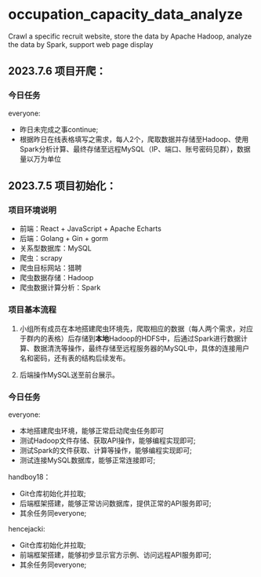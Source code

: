 # occupation_capacity_data_analyze
Crawl a specific recruit website, store the data by Apache Hadoop, analyze the data by Spark, support web page display

## 2023.7.6 项目开爬：

### 今日任务

everyone:

+ 昨日未完成之事continue;
+ 根据昨日在线表格填写之需求，每人2个，爬取数据并存储至Hadoop、使用Spark分析计算、最终存储至远程MySQL（IP、端口、账号密码见群），数据量以万为单位

## 2023.7.5 项目初始化：

### 项目环境说明

+ 前端：React + JavaScript + Apache Echarts
+ 后端：Golang + Gin + gorm
+ 关系型数据库：MySQL
+ 爬虫：scrapy
+ 爬虫目标网站：猎聘
+ 爬虫数据存储：Hadoop
+ 爬虫数据计算分析：Spark

### 项目基本流程

1. 小组所有成员在本地搭建爬虫环境先，爬取相应的数据（每人两个需求，对应于群内的表格）后存储到**本地**Hadoop的HDFS中，后通过Spark进行数据计算、数据清洗等操作，最终存储至远程服务器的MySQL中，具体的连接用户名和密码，还有表的结构后续发布。

2. 后端操作MySQL送至前台展示。

### 今日任务

everyone:

+ 本地搭建爬虫环境，能够正常启动爬虫任务即可
+ 测试Hadoop文件存储、获取API操作，能够编程实现即可;
+ 测试Spark的文件获取、计算等操作，能够编程实现即可;
+ 测试连接MySQL数据库，能够正常连接即可;

handboy18：

+ Git仓库初始化并拉取;
+ 后端框架搭建，能够正常访问数据库，提供正常的API服务即可;
+ 其余任务同everyone;

hencejacki:

+ Git仓库初始化并拉取;
+ 前端框架搭建，能够初步显示官方示例、访问远程API服务即可;
+ 其余任务同everyone;

